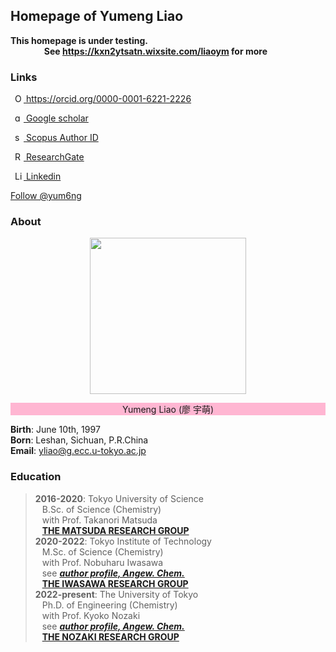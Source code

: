 ## Homepage of Yumeng Liao

**This homepage is under testing.** <br>
&emsp; &emsp; &emsp; **See <a href="https://kxn2ytsatn.wixsite.com/liaoym" target="_blank">https://kxn2ytsatn.wixsite.com/liaoym</a> for more**

### Links

<a
    id="cy-effective-orcid-url"
    class="underline"
     href="https://orcid.org/0000-0001-6221-2226"
     target="orcid.widget"
     rel="me noopener noreferrer"
     style="vertical-align: top">
     <img
        src="https://upload.wikimedia.org/wikipedia/commons/0/06/ORCID_iD.svg"
        style="width: 1em; margin-inline-start: 0.5em"
        alt="ORCID iD icon"/>
      https://orcid.org/0000-0001-6221-2226
    </a>

<a
    id="cy-effective-google-scholar-url"
    class="underline"
     href="https://scholar.google.com.tw/citations?user=KgKjnY8AAAAJ&hl=zh-TW"
     target="orcid.widget"
     rel="me noopener noreferrer"
     style="vertical-align: top">
     <img
        src="https://upload.wikimedia.org/wikipedia/commons/thumb/c/c7/Google_Scholar_logo.svg/2048px-Google_Scholar_logo.svg.png"
        style="width: 1em; margin-inline-start: 0.5em"
        alt="google-scholar-logo icon"/>
      Google scholar
    </a>

<a
    id="cy-effective-scopus-url"
    class="underline"
     href="https://www.scopus.com/authid/detail.uri?authorId=57273056500"
     target="orcid.widget"
     rel="me noopener noreferrer"
     style="vertical-align: top">
     <img
        src="https://www.brighttalk.com/wp-content/uploads/2019/11/scopus-logo.png"
        style="width: 1em; margin-inline-start: 0.5em"
        alt="scopus-logo icon"/>
      Scopus Author ID
    </a>

<a
    id="cy-effective-researchid-url"
    class="underline"
     href="https://www.researchgate.net/profile/Yumeng-Liao"
     target="orcid.widget"
     rel="me noopener noreferrer"
     style="vertical-align: top">
     <img
        src="https://upload.wikimedia.org/wikipedia/commons/5/5e/ResearchGate_icon_SVG.svg"
        style="width: 1em; margin-inline-start: 0.5em"
        alt="ResearchGate icon"/>
      ResearchGate
    </a>

<a
    id="cy-effective-linkedin-url"
    class="underline"
     href="https://www.linkedin.com/in/yumeng-liao-38b47b129/"
     target="orcid.widget"
     rel="me noopener noreferrer"
     style="vertical-align: top">
     <img
        src="https://upload.wikimedia.org/wikipedia/commons/thumb/f/f8/LinkedIn_icon_circle.svg/72px-LinkedIn_icon_circle.svg.png"
        style="width: 1em; margin-inline-start: 0.5em"
        alt="Linkedin icon"/>
      Linkedin
    </a>

<a href="https://twitter.com/yum6ng?ref_src=twsrc%5Etfw" class="twitter-follow-button" data-show-count="false">Follow @yum6ng</a><script async src="https://platform.twitter.com/widgets.js" charset="utf-8"></script>

<span id="badgeCont421"><script type="text/javascript" src="https://publons.com/mashlets?el=badgeCont421&rid=ABB-1572-2021"></script></span>

### About

<div align=center><img src="https://media-exp1.licdn.com/dms/image/C5103AQFINYqcxCmGDg/profile-displayphoto-shrink_800_800/0/1529855295412?e=1657756800&v=beta&t=V32HRSi4goq_TIPZxq2x_DJtiFpDDtd7Jvs_PBUUpQs" width="250" height="250"></div>
<p style="text-align: center;background-color: #ffb6d2;">Yumeng Liao (廖 宇萌)</p>

**Birth**: June 10th, 1997 <br>
**Born**: Leshan, Sichuan, P.R.China <br>
**Email**: yliao@g.ecc.u-tokyo.ac.jp <br>

### Education
>**2016-2020**: Tokyo University of Science <br>
>&ensp; B.Sc. of Science (Chemistry) <br>
>&ensp; with Prof. Takanori Matsuda <br>
>&ensp; <a href="https://www.rs.tus.ac.jp/mtd/" target="_blank">**THE MATSUDA RESEARCH GROUP**</a> <br>
>**2020-2022**: Tokyo Institute of Technology <br>
>&ensp; M.Sc. of Science (Chemistry) <br>
>&ensp; with Prof. Nobuharu Iwasawa <br>
>&ensp; see <a href="https://onlinelibrary.wiley.com/doi/10.1002/anie.201006869" target="_blank">***author profile, Angew. Chem.***</a> <br>
>&ensp; <a href="http://www.chemistry.titech.ac.jp/~iwasawa/index.html" target="_blank">**THE IWASAWA RESEARCH GROUP**</a> <br>
>**2022-present**: The University of Tokyo <br>
>&ensp; Ph.D. of Engineering (Chemistry) <br>
>&ensp; with Prof. Kyoko Nozaki <br>
>&ensp; see <a href="https://onlinelibrary.wiley.com/doi/10.1002/anie.201204966" target="_blank">***author profile, Angew. Chem.***</a> <br>
>&ensp; <a href="http://park.itc.u-tokyo.ac.jp/nozakilab/indexE.html" target="_blank">**THE NOZAKI RESEARCH GROUP**</a> <br>
